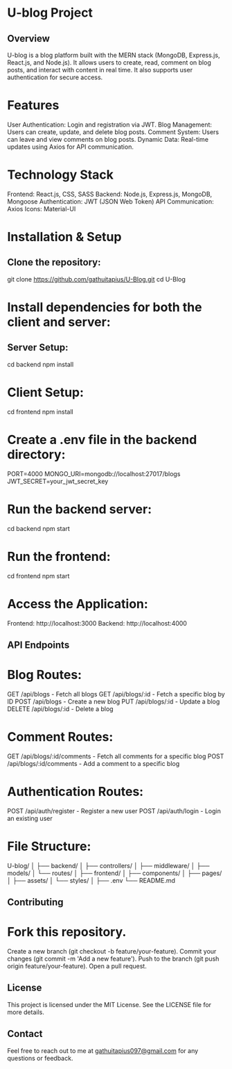 # U-blog Project

## Overview
U-blog is a blog platform built with the MERN stack (MongoDB, Express.js, React.js, and Node.js).
It allows users to create, read, comment on blog posts, and interact with content in real time.
It also supports user authentication for secure access.

# Features
User Authentication: Login and registration via JWT.
Blog Management: Users can create, update, and delete blog posts.
Comment System: Users can leave and view comments on blog posts.
Dynamic Data: Real-time updates using Axios for API communication.

# Technology Stack
Frontend: React.js, CSS, SASS
Backend: Node.js, Express.js, MongoDB, Mongoose
Authentication: JWT (JSON Web Token)
API Communication: Axios
Icons: Material-UI

# Installation & Setup
## Clone the repository:
git clone https://github.com/gathuitapius/U-Blog.git
cd U-Blog

# Install dependencies for both the client and server:
## Server Setup:
cd backend
npm install

# Client Setup:
cd frontend
npm install

# Create a .env file in the backend directory:
PORT=4000
MONGO_URI=mongodb://localhost:27017/blogs
JWT_SECRET=your_jwt_secret_key

# Run the backend server:
cd backend
npm start

# Run the frontend:
cd frontend
npm start

# Access the Application:
Frontend: http://localhost:3000
Backend: http://localhost:4000

## API Endpoints
# Blog Routes:
GET /api/blogs - Fetch all blogs
GET /api/blogs/:id - Fetch a specific blog by ID
POST /api/blogs - Create a new blog
PUT /api/blogs/:id - Update a blog
DELETE /api/blogs/:id - Delete a blog

# Comment Routes:
GET /api/blogs/:id/comments - Fetch all comments for a specific blog
POST /api/blogs/:id/comments - Add a comment to a specific blog
# Authentication Routes:
POST /api/auth/register - Register a new user
POST /api/auth/login - Login an existing user

# File Structure:
U-blog/
│
├── backend/
│   ├── controllers/
│   ├── middleware/
│   ├── models/
│   └── routes/
│
├── frontend/
│   ├── components/
│   ├── pages/
│   ├── assets/
│   └── styles/
│
├── .env
└── README.md

## Contributing
# Fork this repository.
Create a new branch (git checkout -b feature/your-feature).
Commit your changes (git commit -m 'Add a new feature').
Push to the branch (git push origin feature/your-feature).
Open a pull request.

## License
This project is licensed under the MIT License. See the LICENSE file for more details.

## Contact
Feel free to reach out to me at gathuitapius097@gmail.com for any questions or feedback.
